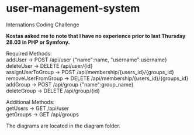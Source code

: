 # user-management-system
Internations Coding Challenge

**Kostas asked me to note that I have no experience prior to last Thursday 28.03 in PHP or Symfony.**

Required Methods:  
addUser -> POST /api/user  {"name":name, "username":username}  
deleteUser -> DELETE /api/user/{id}  
assignUserToGroup -> POST /api/membership/{users_id}/{groups_id}  
removeUserFromGroup -> DELETE /api/membership/{users_id}/{groups_id}  
addGroup -> POST /api/group  {"name":group_name}  
deleteGroup -> DELETE /api/group/{id}  
  
Additional Methods:  
getUsers -> GET /api/user  
getGroups -> GET /api/groups  

The diagrams are located in the diagram folder.
